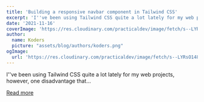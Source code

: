```yaml
---
title: 'Building a responsive navbar component in Tailwind CSS'
excerpt: 'I''ve been using Tailwind CSS quite a lot lately for my web projects, however, one disadvantage that...'
date: '2021-11-16'
coverImage: 'https://res.cloudinary.com/practicaldev/image/fetch/s--LYRsO148--/c_imagga_scale,f_auto,fl_progressive,h_420,q_auto,w_1000/https://dev-to-uploads.s3.amazonaws.com/uploads/articles/5x8qoczv3cmtuex7whik.png'
author:
  name: Koders
  picture: "assets/blog/authors/koders.png"
ogImage:
  url: 'https://res.cloudinary.com/practicaldev/image/fetch/s--LYRsO148--/c_imagga_scale,f_auto,fl_progressive,h_420,q_auto,w_1000/https://dev-to-uploads.s3.amazonaws.com/uploads/articles/5x8qoczv3cmtuex7whik.png'
---
```


I''ve been using Tailwind CSS quite a lot lately for my web projects, however, one disadvantage that...

[Read more](https://dev.to/themesberg/building-a-responsive-navbar-component-in-tailwind-css-1jmh)
